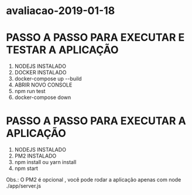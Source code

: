 # avaliacao-2019-01-18

# PASSO A PASSO PARA EXECUTAR E TESTAR A APLICAÇÃO

1. NODEJS INSTALADO
2. DOCKER INSTALADO
3. docker-compose up --build
4. ABRIR NOVO CONSOLE
5. npm run test
6. docker-compose down

# PASSO A PASSO PARA EXECUTAR A APLICAÇÃO 

1. NODEJS INSTALADO
2. PM2 INSTALADO
2. npm install ou yarn install
4. npm start

Obs.: O PM2 é opcional , você pode rodar a aplicação apenas com node ./app/server.js